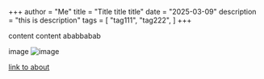 +++
author = "Me"
title = "Title title title"
date = "2025-03-09"
description = "this is description"
tags = [
    "tag111",
    "tag222",
]
+++

content content ababbabab

image ![image](/images/favicon.png)

[link to about](/about)